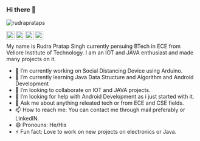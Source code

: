 ### Hi there 👋
<p align=""> <img src="https://komarev.com/ghpvc/?username=rudraprataps" alt="rudraprataps" /> </p>
<a href="https://mail.google.com/mail/rudraprataps0110@gmail.com">
<img align="left" alt="Gmail" width="22px" src="https://cdn.jsdelivr.net/npm/simple-icons@v3/icons/gmail.svg" />
</a>
<a href="https://www.linkedin.com/in/rudra-pratap-singh-369176191/">
<img align="left" alt="LinkdeIN" width="22px" src="https://cdn.jsdelivr.net/npm/simple-icons@v3/icons/linkedin.svg" />
</a>
<a href="https://twitter.com/RudraP01">
<img align="left" alt="Twitter" width="22px" src="https://cdn.jsdelivr.net/npm/simple-icons@v3/icons/twitter.svg" />
</a>
<a href="https://www.facebook.com/profile.php?id=100008243884169" target=""_blank>
<img align="left" alt="facebook" width="22px" src="https://cdn.jsdelivr.net/npm/simple-icons@v3/icons/facebook.svg" />
</a>
<br />


My name is Rudra Pratap Singh currently persuing BTech in ECE from Vellore Institute of Technology. I am an IOT and JAVA enthusiast and made many projects on it.  

- 🔭 I’m currently working on Social Distancing Device using Arduino. 
- 🌱 I’m currently learning Java Data Structure and Algorithm and Android Development 
- 👯 I’m looking to collaborate on IOT and JAVA projects. 
- 🤔 I’m looking for help with Android Development as i just started with it. 
- 💬 Ask me about anything releated tech or from ECE and CSE fields.
- 📫 How to reach me: You can contact me through mail preferably or LinkedIN.  
- 😄 Pronouns: He/His
- ⚡ Fun fact: Love to work on new projects on electronics or Java. 

